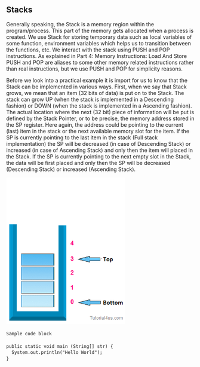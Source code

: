 ## Stacks

Generally speaking, the Stack is a memory region within the program/process. This part of the memory gets allocated when a process is created. We use Stack for storing temporary data such as local variables of some function, environment variables which helps us to transition between the functions, etc. We interact with the stack using PUSH and POP instructions. As explained in Part 4: Memory Instructions: Load And Store PUSH and POP are aliases to some other memory related instructions rather than real instructions, but we use PUSH and POP for simplicity reasons.

Before we look into a practical example it is import for us to know that the Stack can be implemented in various ways. First, when we say that Stack grows, we mean that an item (32 bits of data) is put on to the Stack. The stack can grow UP (when the stack is implemented in a Descending fashion) or DOWN (when the stack is implemented in a Ascending fashion). The actual location where the next (32 bit) piece of information will be put is defined by the Stack Pointer, or to be precise, the memory address stored in the SP register. Here again, the address could be pointing to the current (last) item in the stack or the next available memory slot for the item. If the SP is currently pointing to the last item in the stack (Full stack implementation) the SP will be decreased (in case of Descending Stack) or increased (in case of Ascending Stack) and only then the item will placed in the Stack. If the SP is currently pointing to the next empty slot in the Stack, the data will be first placed and only then the SP will be decreased (Descending Stack) or increased (Ascending Stack).

![](assets/stack1.gif)


```markdown
Sample code block

public static void main (String[] str) {
  System.out.println("Hello World");
}
